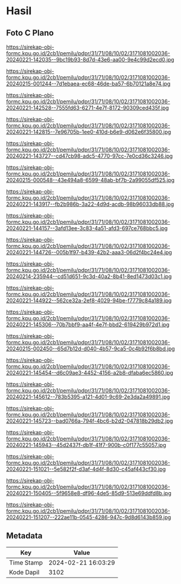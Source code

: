 # Hasil

## Foto C Plano

https://sirekap-obj-formc.kpu.go.id/2cb1/pemilu/pdpr/31/71/08/10/02/3171081002036-20240221-142035--9bc19b93-8d7d-43e6-aa00-9e4c99d2ecd0.jpg

https://sirekap-obj-formc.kpu.go.id/2cb1/pemilu/pdpr/31/71/08/10/02/3171081002036-20240215-001244--7d1ebaea-ec68-46de-ba57-6b70121a8e74.jpg

https://sirekap-obj-formc.kpu.go.id/2cb1/pemilu/pdpr/31/71/08/10/02/3171081002036-20240221-142528--7555fd63-6271-4e7f-8172-90309ced435f.jpg

https://sirekap-obj-formc.kpu.go.id/2cb1/pemilu/pdpr/31/71/08/10/02/3171081002036-20240221-142815--7e96705b-1ee0-410d-b6e9-d062e6f35800.jpg

https://sirekap-obj-formc.kpu.go.id/2cb1/pemilu/pdpr/31/71/08/10/02/3171081002036-20240221-143727--cd47cb98-adc5-4770-97cc-7e0cd36c3246.jpg

https://sirekap-obj-formc.kpu.go.id/2cb1/pemilu/pdpr/31/71/08/10/02/3171081002036-20240215-000548--43e494a8-6599-48ab-bf7b-2a99055df525.jpg

https://sirekap-obj-formc.kpu.go.id/2cb1/pemilu/pdpr/31/71/08/10/02/3171081002036-20240221-143917--fb2b986b-3a22-4d9d-acdb-98b96033db88.jpg

https://sirekap-obj-formc.kpu.go.id/2cb1/pemilu/pdpr/31/71/08/10/02/3171081002036-20240221-144157--3afd13ee-3c83-4a51-afd3-697ce768bbc5.jpg

https://sirekap-obj-formc.kpu.go.id/2cb1/pemilu/pdpr/31/71/08/10/02/3171081002036-20240221-144726--005b1f97-b439-42b2-aaa3-06d2f4bc24e4.jpg

https://sirekap-obj-formc.kpu.go.id/2cb1/pemilu/pdpr/31/71/08/10/02/3171081002036-20240214-235944--cd51d651-9c3d-40a2-8b41-8ed1473d03c1.jpg

https://sirekap-obj-formc.kpu.go.id/2cb1/pemilu/pdpr/31/71/08/10/02/3171081002036-20240221-144922--562ce32a-2ef8-4029-94be-f7779c84a189.jpg

https://sirekap-obj-formc.kpu.go.id/2cb1/pemilu/pdpr/31/71/08/10/02/3171081002036-20240221-145306--70b7bbf9-aa4f-4e7f-bbd2-619429b972d1.jpg

https://sirekap-obj-formc.kpu.go.id/2cb1/pemilu/pdpr/31/71/08/10/02/3171081002036-20240215-002450--65d7b12d-d040-4b57-9ca5-0c4b92f6b8bd.jpg

https://sirekap-obj-formc.kpu.go.id/2cb1/pemilu/pdpr/31/71/08/10/02/3171081002036-20240221-145454--d6c09ae3-4452-4156-a2b8-dfaba6ec5860.jpg

https://sirekap-obj-formc.kpu.go.id/2cb1/pemilu/pdpr/31/71/08/10/02/3171081002036-20240221-145612--783b5395-a121-4d01-9c69-2e3da2a49891.jpg

https://sirekap-obj-formc.kpu.go.id/2cb1/pemilu/pdpr/31/71/08/10/02/3171081002036-20240221-145723--bad0766a-794f-4bc6-b2d2-047818b29db2.jpg

https://sirekap-obj-formc.kpu.go.id/2cb1/pemilu/pdpr/31/71/08/10/02/3171081002036-20240221-145943--45d2437f-db1f-41f7-900b-c0f177c55057.jpg

https://sirekap-obj-formc.kpu.go.id/2cb1/pemilu/pdpr/31/71/08/10/02/3171081002036-20240221-151021--5e582f2f-d3af-4d4f-8d30-c45af443cf30.jpg

https://sirekap-obj-formc.kpu.go.id/2cb1/pemilu/pdpr/31/71/08/10/02/3171081002036-20240221-150405--5f9658e8-df96-4de5-85d9-513e69ddfd8b.jpg

https://sirekap-obj-formc.kpu.go.id/2cb1/pemilu/pdpr/31/71/08/10/02/3171081002036-20240221-151207--222ae11b-0545-4286-947c-9d8d6143b859.jpg


## Metadata

| Key        | Value               |
| ---------- | ------------------- |
| Time Stamp | 2024-02-21 16:03:29 |
| Kode Dapil | 3102                |



